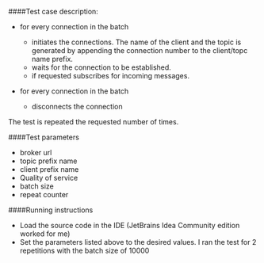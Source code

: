 ####Test case description:
 
 * for every connection in the batch
   - initiates the connections. The name of the client and the topic is generated by appending the connection number to the client/topc name prefix.
   - waits for the connection to be established. 
   - if requested subscribes for incoming messages. 

 * for every connection in the batch
   - disconnects the connection
 
The test is repeated the requested number of times.

####Test parameters
 * broker url
 * topic prefix name
 * client prefix name
 * Quality of service
 * batch size
 * repeat counter

####Running instructions
 * Load the source code in the IDE (JetBrains Idea Community edition worked for me)
 * Set the parameters listed above to the desired values. I ran the test for 2 repetitions with the batch size of 10000

